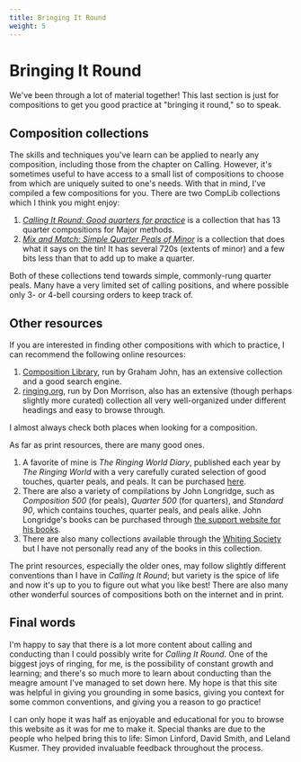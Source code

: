 ```yaml
---
title: Bringing It Round
weight: 5
---
```


# Bringing It Round

We've been through a lot of material together! This last section is just for compositions to get you good practice at "bringing it round," so to speak.

## Composition collections

The skills and techniques you've learn can be applied to nearly any composition, including those from the chapter on Calling. However, it's sometimes useful to have access to a small list of compositions to choose from which are uniquely suited to one's needs. With that in mind, I've compiled a few compositions for you. There are two CompLib collections which I think you might enjoy:

1. [_Calling It Round: Good quarters for practice_](https://complib.org/collection/11083) is a collection that has 13 quarter compositions for Major methods. 
2. [_Mix and Match: Simple Quarter Peals of Minor_](https://complib.org/collection/10904) is a collection that does what it says on the tin! It has several 720s (extents of minor) and a few bits less than that to add up to make a quarter.

Both of these collections tend towards simple, commonly-rung quarter peals. Many have a very limited set of calling positions, and where possible only 3- or 4-bell coursing orders to keep track of. 

## Other resources

If you are interested in finding other compositions with which to practice, I can recommend the following online resources:

1. [Composition Library](complib.org), run by Graham John, has an extensive collection and a good search engine.
2. [ringing.org](ringing.org), run by Don Morrison, also has an extensive (though perhaps slightly more curated) collection all very well-organized under different headings and easy to browse through.

I almost always check both places when looking for a composition. 

As far as print resources, there are many good ones.

1. A favorite of mine is _The Ringing World Diary_, published each year by _The Ringing World_ with a very carefully curated selection of good touches, quarter peals, and peals. It can be purchased [here](https://www.ringingworld.co.uk/purchase/shop/diary.html).
2. There are also a variety of compilations by John Longridge, such as _Composition 500_ (for peals), _Quarter 500_ (for quarters), and _Standard 90_, which contains touches, quarter peals, and peals alike. John Longridge's books can be purchased through [the support website for his books](https://jnlrb.wordpress.com/).
3. There are also many collections available through the [Whiting Society](https://www.whitingsociety.org.uk/publications/publications.html) but I have not personally read any of the books in this collection.

The print resources, especially the older ones, may follow slightly different conventions than I have in _Calling It Round_; but variety is the spice of life and now it's up to you to figure out what you like best! There are also many other wonderful sources of compositions both on the internet and in print.

## Final words

I'm happy to say that there is a lot more content about calling and conducting than I could possibly write for _Calling It Round_. One of the biggest joys of ringing, for me, is the possibility of constant growth and learning; and there's so much more to learn about conducting than the meagre amount I've managed to set down here. My hope is that this site was helpful in giving you grounding in some basics, giving you context for some common conventions, and giving you a reason to go practice!

I can only hope it was half as enjoyable and educational for you to browse this website as it was for me to make it. Special thanks are due to the people who helped bring this to life: Simon Linford, David Smith, and Leland Kusmer. They provided invaluable feedback throughout the process.


